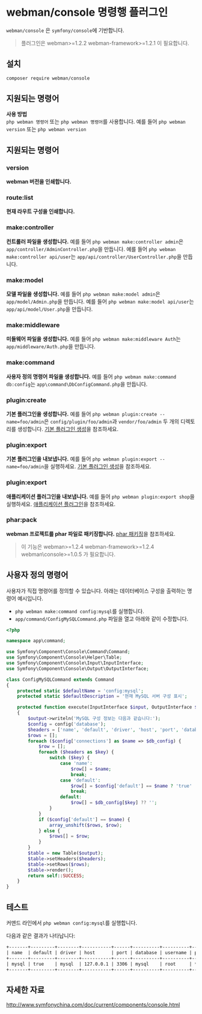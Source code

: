 # webman/console 명령행 플러그인

`webman/console` 은 `symfony/console`에 기반합니다.

> 플러그인은 webman>=1.2.2 webman-framework>=1.2.1 이 필요합니다.

## 설치

```sh
composer require webman/console
```

## 지원되는 명령어
**사용 방법**  
`php webman 명령어` 또는 `php webman 명령어`를 사용합니다.
예를 들어 `php webman version` 또는 `php webman version`

## 지원되는 명령어
### version
**webman 버전을 인쇄합니다.**

### route:list
**현재 라우트 구성을 인쇄합니다.**

### make:controller
**컨트롤러 파일을 생성합니다.**
예를 들어 `php webman make:controller admin`은 `app/controller/AdminController.php`을 만듭니다.
예를 들어 `php webman make:controller api/user`는 `app/api/controller/UserController.php`을 만듭니다.

### make:model
**모델 파일을 생성합니다.**
예를 들어 `php webman make:model admin`은 `app/model/Admin.php`을 만듭니다.
예를 들어 `php webman make:model api/user`는 `app/api/model/User.php`을 만듭니다.

### make:middleware
**미들웨어 파일을 생성합니다.**
예를 들어 `php webman make:middleware Auth`는 `app/middleware/Auth.php`을 만듭니다.

### make:command
**사용자 정의 명령어 파일을 생성합니다.**
예를 들어 `php webman make:command db:config`는 `app\command\DbConfigCommand.php`을 만듭니다.

### plugin:create
**기본 플러그인을 생성합니다.**
예를 들어 `php webman plugin:create --name=foo/admin`은 `config/plugin/foo/admin`과 `vendor/foo/admin` 두 개의 디렉토리를 생성합니다.
[기본 플러그인 생성](/doc/webman/plugin/create.html)을 참조하세요.

### plugin:export
**기본 플러그인을 내보냅니다.**
예를 들어 `php webman plugin:export --name=foo/admin`을 실행하세요.
[기본 플러그인 생성](/doc/webman/plugin/create.html)을 참조하세요.

### plugin:export
**애플리케이션 플러그인을 내보냅니다.**
예를 들어 `php webman plugin:export shop`을 실행하세요.
[애플리케이션 플러그인](/doc/webman/plugin/app.html)을 참조하세요.

### phar:pack
**webman 프로젝트를 phar 파일로 패키징합니다.**
[phar 패키징](/doc/webman/others/phar.html)을 참조하세요.
> 이 기능은 webman>=1.2.4 webman-framework>=1.2.4 webman\console>=1.0.5 가 필요합니다.

## 사용자 정의 명령어
사용자가 직접 명령어를 정의할 수 있습니다. 아래는 데이터베이스 구성을 출력하는 명령어 예시입니다.

* `php webman make:command config:mysql`를 실행합니다.
* `app/command/ConfigMySQLCommand.php` 파일을 열고 아래와 같이 수정합니다.

```php
<?php

namespace app\command;

use Symfony\Component\Console\Command\Command;
use Symfony\Component\Console\Helper\Table;
use Symfony\Component\Console\Input\InputInterface;
use Symfony\Component\Console\Output\OutputInterface;

class ConfigMySQLCommand extends Command
{
    protected static $defaultName = 'config:mysql';
    protected static $defaultDescription = '현재 MySQL 서버 구성 표시';

    protected function execute(InputInterface $input, OutputInterface $output)
    {
        $output->writeln('MySQL 구성 정보는 다음과 같습니다:');
        $config = config('database');
        $headers = ['name', 'default', 'driver', 'host', 'port', 'database', 'username', 'password', 'unix_socket', 'charset', 'collation', 'prefix', 'strict', 'engine', 'schema', 'sslmode'];
        $rows = [];
        foreach ($config['connections'] as $name => $db_config) {
            $row = [];
            foreach ($headers as $key) {
                switch ($key) {
                    case 'name':
                        $row[] = $name;
                        break;
                    case 'default':
                        $row[] = $config['default'] == $name ? 'true' : 'false';
                        break;
                    default:
                        $row[] = $db_config[$key] ?? '';
                }
            }
            if ($config['default'] == $name) {
                array_unshift($rows, $row);
            } else {
                $rows[] = $row;
            }
        }
        $table = new Table($output);
        $table->setHeaders($headers);
        $table->setRows($rows);
        $table->render();
        return self::SUCCESS;
    }
}
```

## 테스트

커맨드 라인에서 `php webman config:mysql`를 실행합니다.

다음과 같은 결과가 나타납니다:
```txt
+-------+---------+--------+-----------+------+----------+----------+----------+-------------+---------+-----------------+--------+--------+--------+--------+---------+
| name  | default | driver | host      | port | database | username | password | unix_socket | charset | collation       | prefix | strict | engine | schema | sslmode |
+-------+---------+--------+-----------+------+----------+----------+----------+-------------+---------+-----------------+--------+--------+--------+--------+---------+
| mysql | true    | mysql  | 127.0.0.1 | 3306 | mysql    | root     | ******   |             | utf8    | utf8_unicode_ci |        | 1      |        |        |         |
+-------+---------+--------+-----------+------+----------+----------+----------+-------------+---------+-----------------+--------+--------+--------+--------+---------+
```

## 자세한 자료
http://www.symfonychina.com/doc/current/components/console.html
